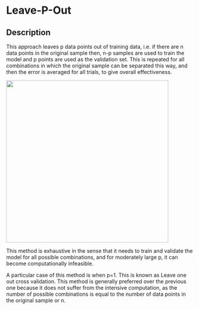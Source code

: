 # Leave-P-Out

## Description

This approach leaves p data points out of training data, i.e. if there are n data points in the original sample then, n-p samples are used to train the model and p points are used as the validation set.
This is repeated for all combinations in which the original sample can be separated this way, and then the error is averaged for all trials, to give overall effectiveness.

<img src="image1.png" style="width:4.52997in" />

This method is exhaustive in the sense that it needs to train and validate the model for all possible combinations, and for moderately large p, it can become computationally infeasible.

A particular case of this method is when p=1.
This is known as Leave one out cross validation.
This method is generally preferred over the previous one because it does not suffer from the intensive computation, as the number of possible combinations is equal to the number of data points in the original sample or n.
